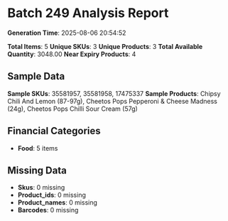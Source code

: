 # Batch 249 Analysis Report

**Generation Time**: 2025-08-06 20:54:52

**Total Items**: 5
**Unique SKUs**: 3
**Unique Products**: 3
**Total Available Quantity**: 3048.00
**Near Expiry Products**: 4

## Sample Data
**Sample SKUs**: 35581957, 35581958, 17475337
**Sample Products**: Chipsy Chili And Lemon (87-97g), Cheetos Pops Pepperoni & Cheese Madness (24g), Cheetos Pops Chilli Sour Cream (57g)

## Financial Categories
- **Food**: 5 items

## Missing Data
- **Skus**: 0 missing
- **Product_ids**: 0 missing
- **Product_names**: 0 missing
- **Barcodes**: 0 missing

